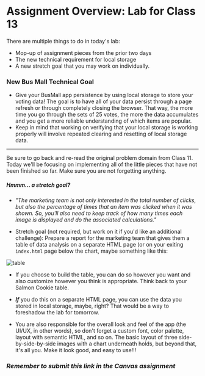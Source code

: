 # Assignment Overview: Lab for Class 13

There are multiple things to do in today's lab:

- Mop-up of assignment pieces from the prior two days
- The new technical requirement for local storage
- A new stretch goal that you may work on individually.

### New Bus Mall Technical Goal

- Give your BusMall app persistence by using local storage to store your voting data! The goal is to have all of your data persist through a page refresh or through completely closing the browser. That way, the more time you go through the sets of 25 votes, the more the data accumulates and you get a more reliable understanding of which items are popular.
- Keep in mind that working on verifying that your local storage is working properly will involve repeated clearing and resetting of local storage data.

---

Be sure to go back and re-read the original problem domain from Class 11. Today we'll be focusing on implementing all of the little pieces that have not been finished so far. Make sure you are not forgetting anything.

##### Hmmm... a stretch goal?

- *"The marketing team is not only interested in the total number of clicks, but also the percentage of times that an item was clicked when it was shown. So, you'll also need to keep track of how many times each image is displayed and do the associated calculations."*

- Stretch goal (not required, but work on it if you'd like an additional challenge): Prepare a report for the marketing team that gives them a table of data analysis on a separate HTML page (or on your exiting `index.html` page below the chart, maybe something like this:

![table](table-sample.png)

- If you choose to build the table, you can do so however you want and also customize however you think is appropriate. Think back to your Salmon Cookie table.

- ***If*** you do this on a separate HTML page, you can use the data you stored in local storage, maybe, right? That would be a way to foreshadow the lab for tomorrow.

- You are also responsible for the overall look and feel of the app (the UI/UX, in other words), so don't forget a custom font, color palette, layout with semantic HTML, and so on. The basic layout of three side-by-side-by-side images with a chart underneath holds, but beyond that, it's all you. Make it look good, and easy to use!!!

### *Remember to submit this link in the Canvas assignment*